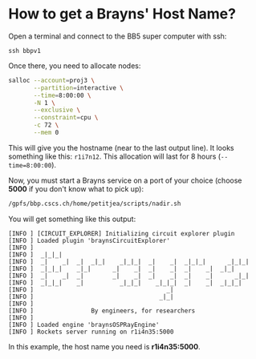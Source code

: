 # How to get a Brayns' Host Name?

Open a terminal and connect to the BB5 super computer with ssh:

```
ssh bbpv1
```

Once there, you need to allocate nodes:

```bash
salloc --account=proj3 \
       --partition=interactive \
       --time=8:00:00 \
       -N 1 \
       --exclusive \
       --constraint=cpu \
       -c 72 \
       --mem 0
```
This will give you the hostname (near to the last output line). It looks something like this: `r1i7n12`. This allocation will last for 8 hours (`--time=8:00:00`).

Now, you must start a Brayns service on a port of your choice (choose __5000__ if you don't know what to pick up):

```bash
/gpfs/bbp.cscs.ch/home/petitjea/scripts/nadir.sh
```

You will get something like this output:

```
[INFO ] [CIRCUIT_EXPLORER] Initializing circuit explorer plugin
[INFO ] Loaded plugin 'braynsCircuitExplorer'
[INFO ]
[INFO ]  _|_|_|
[INFO ]  _|    _|  _|  _|_|    _|_|_|  _|    _|  _|_|_|      _|_|_|
[INFO ]  _|_|_|    _|_|      _|    _|  _|    _|  _|    _|  _|_|
[INFO ]  _|    _|  _|        _|    _|  _|    _|  _|    _|      _|_|
[INFO ]  _|_|_|    _|          _|_|_|    _|_|_|  _|    _|  _|_|_|
[INFO ]                                     _|
[INFO ]                                   _|_|
[INFO ]
[INFO ]                By engineers, for researchers
[INFO ]
[INFO ] Loaded engine 'braynsOSPRayEngine'
[INFO ] Rockets server running on r1i4n35:5000
```

In this example, the host name you need is __r1i4n35:5000__.
